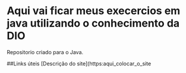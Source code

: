 # Aqui vai ficar meus execercios em java utilizando o conhecimento da DIO
Repositorio criado para o Java.

##Links úteis
[Descrição do site](https:aqui_colocar_o_site
